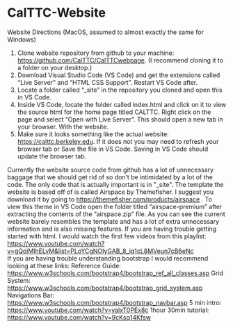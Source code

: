 # CalTTC-Website

Website Directions (MacOS, assumed to almost exactly the same for Windows)

1. Clone website repository from github to your machine: https://github.com/CalTTC/CalTTCwebpage. (I recommend cloning it to a folder on your desktop.)
2. Download Visual Studio Code (VS Code) and get the extensions called “Live Server” and “HTML CSS Support”.  Restart VS Code after.
3. Locate a folder called “_site” in the repository you cloned and open this in VS Code.
4. Inside VS Code, locate the folder called index.html and click on it to view the source html for the home page titled CALTTC.  Right click on the page and select “Open with Live Server”.  This should open a new tab in your browser. With the website. 
5. Make sure it looks something like the actual website: https://calttc.berkeley.edu.  If it does not you may need to refresh your browser tab or Save the file in VS Code.  Saving in VS Code should update the browser tab. 

Currently the website source code from github has a lot of unnecessary baggage that we should get rid of so don’t be intimidated by a lot of the code. The only code that is actually important is in "_site".
The template the website is based off of is called Airspace by Themefisher.  I suggest you download it by going to https://themefisher.com/products/airspace .  To view this theme in VS Code open the folder titled “airspace-premium” after extracting the contents of the “airspace.zip” file. 
As you can see the current website barely resembles the template and has a lot of extra unnecessary information and is also missing features.
If you are having trouble getting started with html.  I would watch the first few videos from this playlist:
https://www.youtube.com/watch?v=gQojMIhELvM&list=PLoYCgNOIyGAB_8_iq1cL8MVeun7cB6eNc  
If you are having trouble understanding bootstrap I would recommend looking at these links:
Reference Guide: https://www.w3schools.com/bootstrap4/bootstrap_ref_all_classes.asp
Grid System: https://www.w3schools.com/bootstrap4/bootstrap_grid_system.asp
Navigations Bar: https://www.w3schools.com/bootstrap4/bootstrap_navbar.asp
5 min intro: https://www.youtube.com/watch?v=yalxT0PEx8c 
1hour 30min tutorial: https://www.youtube.com/watch?v=9cKsq14Kfsw 